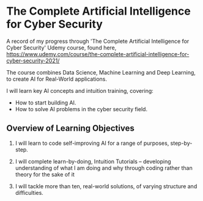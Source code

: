 # The Complete Artificial Intelligence for Cyber Security

A record of my progress through 'The Complete Artificial Intelligence for Cyber Security' Udemy course, found here, https://www.udemy.com/course/the-complete-artificial-intelligence-for-cyber-security-2021/

The course combines Data Science, Machine Learning and Deep Learning, to create AI for Real-World applications.

I will learn key AI concepts and intuition training, covering:

- How to start building AI.
- How to solve AI problems in the cyber security field.



## Overview of Learning Objectives

1. I will learn to code self-improving AI for a range of purposes, step-by-step.

2. I will complete learn-by-doing, Intuition Tutorials – developing understanding of what I am doing and why through coding rather than theory for the sake of it

3. I will tackle more than ten, real-world solutions, of varying structure and difficulties.